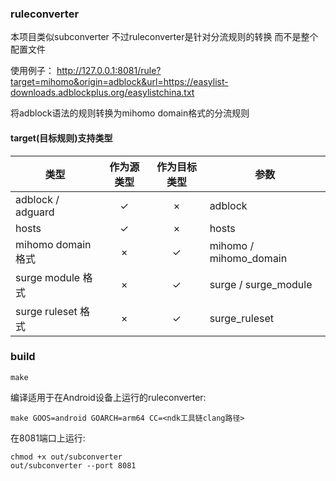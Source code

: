 ### ruleconverter

本项目类似subconverter 不过ruleconverter是针对分流规则的转换 而不是整个配置文件

使用例子：
http://127.0.0.1:8081/rule?target=mihomo&origin=adblock&url=https://easylist-downloads.adblockplus.org/easylistchina.txt

将adblock语法的规则转换为mihomo domain格式的分流规则


#### target(目标规则)支持类型

| 类型    | 作为源类型 | 作为目标类型 | 参数 |
| ------ | :---: | :----: | ------ |
| adblock / adguard |   ✓   |   ×   | adblock |
| hosts |   ✓   |    ×   | hosts |
| mihomo domain格式 |  ×  |  ✓   | mihomo / mihomo_domain |
| surge module 格式 |   ×   |    ✓   | surge / surge_module |
| surge ruleset 格式 |   ×   |    ✓   | surge_ruleset |


### build

```shell
make
```

编译适用于在Android设备上运行的ruleconverter:
```shell
make GOOS=android GOARCH=arm64 CC=<ndk工具链clang路径>
```

在8081端口上运行:
```shell
chmod +x out/subconverter
out/subconverter --port 8081
```
